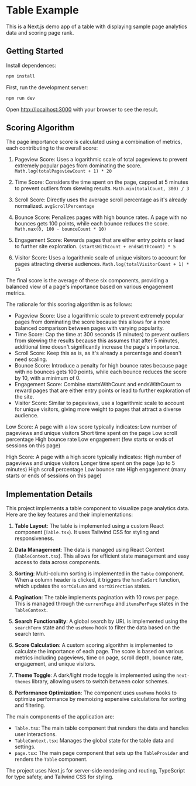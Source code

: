 # Table Example

This is a Next.js demo app of a table with displaying sample page analytics data and scoring page rank.

## Getting Started

Install dependences:

```bash
npm install
```

First, run the development server:

```bash
npm run dev
```

Open [http://localhost:3000](http://localhost:3000) with your browser to see the result.

## Scoring Algorithm

The page importance score is calculated using a combination of metrics, each contributing to the overall score:

1. Pageview Score: Uses a logarithmic scale of total pageviews to prevent extremely popular pages from dominating the score.
   `Math.log(totalPageviewCount + 1) * 20`

2. Time Score: Considers the time spent on the page, capped at 5 minutes to prevent outliers from skewing results.
   `Math.min(totalCount, 300) / 3`

3. Scroll Score: Directly uses the average scroll percentage as it's already normalized.
   `avgScrollPercentage`

4. Bounce Score: Penalizes pages with high bounce rates. A page with no bounces gets 100 points, while each bounce reduces the score.
   `Math.max(0, 100 - bounceCount * 10)`

5. Engagement Score: Rewards pages that are either entry points or lead to further site exploration.
   `(startsWithCount + endsWithCount) * 5`

6. Visitor Score: Uses a logarithmic scale of unique visitors to account for pages attracting diverse audiences.
   `Math.log(totalVisitorCount + 1) * 15`

The final score is the average of these six components, providing a balanced view of a page's importance based on various engagement metrics.

The rationale for this scoring algorithm is as follows:

- Pageview Score: Use a logarithmic scale to prevent extremely popular pages from dominating the score because this allows for a more balanced comparison between pages with varying popularity.
- Time Score: Cap the time at 300 seconds (5 minutes) to prevent outliers from skewing the results because this assumes that after 5 minutes, additional time doesn't significantly increase the page's importance.
- Scroll Score: Keep this as is, as it's already a percentage and doesn't need scaling.
- Bounce Score: Introduce a penalty for high bounce rates because page with no bounces gets 100 points, while each bounce reduces the score by 10, with a minimum of 0.
- Engagement Score: Combine startsWithCount and endsWithCount to reward pages that are either entry points or lead to further exploration of the site.
- Visitor Score: Similar to pageviews, use a logarithmic scale to account for unique visitors, giving more weight to pages that attract a diverse audience.

Low Score:
A page with a low score typically indicates:
Low number of pageviews and unique visitors
Short time spent on the page
Low scroll percentage
High bounce rate
Low engagement (few starts or ends of sessions on this page)

High Score:
A page with a high score typically indicates:
High number of pageviews and unique visitors
Longer time spent on the page (up to 5 minutes)
High scroll percentage
Low bounce rate
High engagement (many starts or ends of sessions on this page)

## Implementation Details

This project implements a table component to visualize page analytics data. Here are the key features and their implementations:

1. **Table Layout**: The table is implemented using a custom React component (`Table.tsx`). It uses Tailwind CSS for styling and responsiveness.

2. **Data Management**: The data is managed using React Context (`TableContext.tsx`). This allows for efficient state management and easy access to data across components.

3. **Sorting**: Multi-column sorting is implemented in the `Table` component. When a column header is clicked, it triggers the `handleSort` function, which updates the `sortColumn` and `sortDirection` states.

4. **Pagination**: The table implements pagination with 10 rows per page. This is managed through the `currentPage` and `itemsPerPage` states in the `TableContext`.

5. **Search Functionality**: A global search by URL is implemented using the `searchTerm` state and the `useMemo` hook to filter the data based on the search term.

6. **Score Calculation**: A custom scoring algorithm is implemented to calculate the importance of each page. The score is based on various metrics including pageviews, time on page, scroll depth, bounce rate, engagement, and unique visitors.

7. **Theme Toggle**: A dark/light mode toggle is implemented using the `next-themes` library, allowing users to switch between color schemes.

8. **Performance Optimization**: The component uses `useMemo` hooks to optimize performance by memoizing expensive calculations for sorting and filtering.

The main components of the application are:

- `Table.tsx`: The main table component that renders the data and handles user interactions.
- `TableContext.tsx`: Manages the global state for the table data and settings.
- `page.tsx`: The main page component that sets up the `TableProvider` and renders the `Table` component.

The project uses Next.js for server-side rendering and routing, TypeScript for type safety, and Tailwind CSS for styling.
